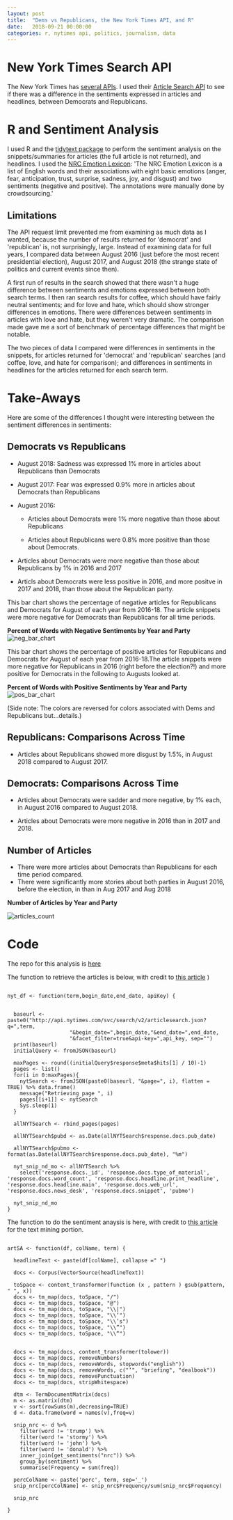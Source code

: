 ```yaml
---
layout: post
title:  "Dems vs Republicans, the New York Times API, and R"
date:   2018-09-21 00:00:00
categories: r, nytimes api, politics, journalism, data
---
```


# New York Times Search API
The New York Times has [several APIs](https://developer.nytimes.com/). I used their [Article Search API](https://developer.nytimes.com/article_search_v2.json) to see if there was a difference in the sentiments expressed in articles and headlines, between Democrats and Republicans. 

# R and Sentiment Analysis
I used R and the [tidytext package](https://cran.r-project.org/web/packages/tidytext/vignettes/tidytext.html) to perform the sentiment analysis on the snippets/summaries for articles (the full article is not returned), and headlines. I used the [NRC Emotion Lexicon](https://saifmohammad.com/WebPages/NRC-Emotion-Lexicon.htm): 'The NRC Emotion Lexicon is a list of English words and their associations with eight basic emotions (anger, fear, anticipation, trust, surprise, sadness, joy, and disgust) and two sentiments (negative and positive). The annotations were manually done by crowdsourcing.'

## Limitations
The API request limit prevented me from examining as much data as I wanted, because the number of results returned for 'democrat' and 'republican' is, not surprisingly, large. Instead of examining data for full years, I compared data between August 2016 (just before the most recent presidential election), August 2017, and August 2018 (the strange state of politics and current events since then). 

A first run of results in the search showed that there wasn't a huge difference between sentiments and emotions expressed between both search terms. I then ran search results for coffee, which should have fairly neutral sentiments; and for love and hate, which should show stronger differences in emotions. There were differences between sentiments in articles with love and hate, but they weren't very dramatic. The comparison made gave me a sort of benchmark of percentage differences that might be notable. 

The two pieces of data I compared were differences in sentiments in the snippets, for articles returned for 'democrat' and 'republican' searches (and coffee, love, and hate for comparison); and differences in sentiments in headlines for the articles returned for each search term. 

# Take-Aways

Here are some of the differences I thought were interesting between the sentiment differences in sentiments: 

## Democrats vs Republicans

* August 2018: Sadness was expressed 1% more in articles about Republicans than Democrats

* August 2017: Fear was expressed 0.9% more in articles about Democrats than Republicans

* August 2016: 

  * Articles about Democrats were 1% more negative than those about Republicans

  * Articles about Republicans were 0.8% more positive than those about Democrats. 

* Articles about Democrats were more negative than those about Republicans by 1% in 2016 and 2017

* Articls about Democrats were less positive in 2016, and more positve in 2017 and 2018, than those about the Republican party. 

This bar chart shows the percentage of negative articles for Republicans and Democrats for August of each year from 2016-18. The article snippets were more negative for Democrats than Republicans for all time periods. 

**Percent of Words with Negative Sentiments by Year and Party**
![neg_bar_chart](https://nadinesk.github.io/images/bar_neg.png)

This bar chart shows the percentage of positive articles for Republicans and Democrats for August of each year from 2016-18.The article snippets were more negative for Republicans in 2016 (right before the election?!) and more positive for Democrats in the following to Augusts looked at. 

**Percent of Words with Positive Sentiments by Year and Party**
![pos_bar_chart](https://nadinesk.github.io/images/bar_pos.png)

(Side note: The colors are reversed for colors associated with Dems and Republicans but...details.)

## Republicans: Comparisons Across Time

* Articles about Republicans showed more disgust by 1.5%, in August 2018 compared to August 2017.

## Democrats: Comparisons Across Time

* Articles about Democrats were sadder and more negative, by 1% each, in August 2016 compared to August 2018. 

* Articles about Democrats were more negative in 2016 than in 2017 and 2018. 

## Number of Articles

* There were more articles about Democrats than Republicans for each time period compared.
* There were significantly more stories about both parties in August 2016, before the election, in than in Aug 2017 and Aug 2018

**Number of Articles by Year and Party**

![articles_count](https://nadinesk.github.io/images/artCt.png)

# Code

The repo for this analysis is [here](link)

The function to retrieve the articles is below, with credit to [this article](http://www.storybench.org/working-with-the-new-york-times-api-in-r/)
)

```

nyt_df <- function(term,begin_date,end_date, apiKey) {

  
  baseurl <- paste0("http://api.nytimes.com/svc/search/v2/articlesearch.json?q=",term,
                    "&begin_date=",begin_date,"&end_date=",end_date,
                    "&facet_filter=true&api-key=",api_key, sep="")
  print(baseurl)
  initialQuery <- fromJSON(baseurl)
  
  maxPages <- round((initialQuery$response$meta$hits[1] / 10)-1) 
  pages <- list()
  for(i in 0:maxPages){
    nytSearch <- fromJSON(paste0(baseurl, "&page=", i), flatten = TRUE) %>% data.frame() 
    message("Retrieving page ", i)
    pages[[i+1]] <- nytSearch 
    Sys.sleep(1) 
  }
  
  allNYTSearch <- rbind_pages(pages)

  allNYTSearch$pubd <- as.Date(allNYTSearch$response.docs.pub_date)
  
  allNYTSearch$pubmo <- format(as.Date(allNYTSearch$response.docs.pub_date), "%m")

  nyt_snip_nd_mo <- allNYTSearch %>%
    select('response.docs._id', 'response.docs.type_of_material', 'response.docs.word_count', 'response.docs.headline.print_headline', 'response.docs.headline.main', 'response.docs.web_url', 'response.docs.news_desk', 'response.docs.snippet', 'pubmo')
   
  nyt_snip_nd_mo
}

```

The function to do the sentiment anaysis is here, with credit to [this article](http://www.sthda.com/english/wiki/text-mining-and-word-cloud-fundamentals-in-r-5-simple-steps-you-should-know) for the text mining portion. 

```

artSA <- function(df, colName, term) {
  
  headlineText <- paste(df[colName], collapse =" ")
  
  docs <- Corpus(VectorSource(headlineText))
  
  toSpace <- content_transformer(function (x , pattern ) gsub(pattern, " ", x))
  docs <- tm_map(docs, toSpace, "/")
  docs <- tm_map(docs, toSpace, "@")
  docs <- tm_map(docs, toSpace, "\\|")
  docs <- tm_map(docs, toSpace, "\\‘")
  docs <- tm_map(docs, toSpace, "\\’s")
  docs <- tm_map(docs, toSpace, "\\”")
  docs <- tm_map(docs, toSpace, "\\“")
  
 
  docs <- tm_map(docs, content_transformer(tolower))
  docs <- tm_map(docs, removeNumbers)
  docs <- tm_map(docs, removeWords, stopwords("english"))
  docs <- tm_map(docs, removeWords, c("‘", "briefing", "dealbook")) 
  docs <- tm_map(docs, removePunctuation)
  docs <- tm_map(docs, stripWhitespace)
  
  dtm <- TermDocumentMatrix(docs)
  m <- as.matrix(dtm)
  v <- sort(rowSums(m),decreasing=TRUE)
  d <- data.frame(word = names(v),freq=v)
  
  snip_nrc <- d %>%
    filter(word != 'trump') %>%
    filter(word != 'stormy') %>%
    filter(word != 'john') %>%
    filter(word != 'donald') %>%
    inner_join(get_sentiments("nrc")) %>%
    group_by(sentiment) %>% 
    summarise(Frequency = sum(freq))
  
  percColName <- paste('perc', term, sep='_')
  snip_nrc[percColName] <- snip_nrc$Frequency/sum(snip_nrc$Frequency)
  
  snip_nrc
  
}

```
